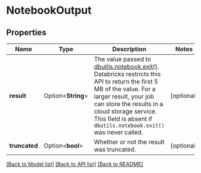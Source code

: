 # NotebookOutput

## Properties

Name | Type | Description | Notes
------------ | ------------- | ------------- | -------------
**result** | Option<**String**> | The value passed to [dbutils.notebook.exit()](https://docs.databricks.com/notebooks/notebook-workflows.html#notebook-workflows-exit). Databricks restricts this API to return the first 5 MB of the value. For a larger result, your job can store the results in a cloud storage service. This field is absent if `dbutils.notebook.exit()` was never called. | [optional]
**truncated** | Option<**bool**> | Whether or not the result was truncated. | [optional]

[[Back to Model list]](../README.md#documentation-for-models) [[Back to API list]](../README.md#documentation-for-api-endpoints) [[Back to README]](../README.md)


